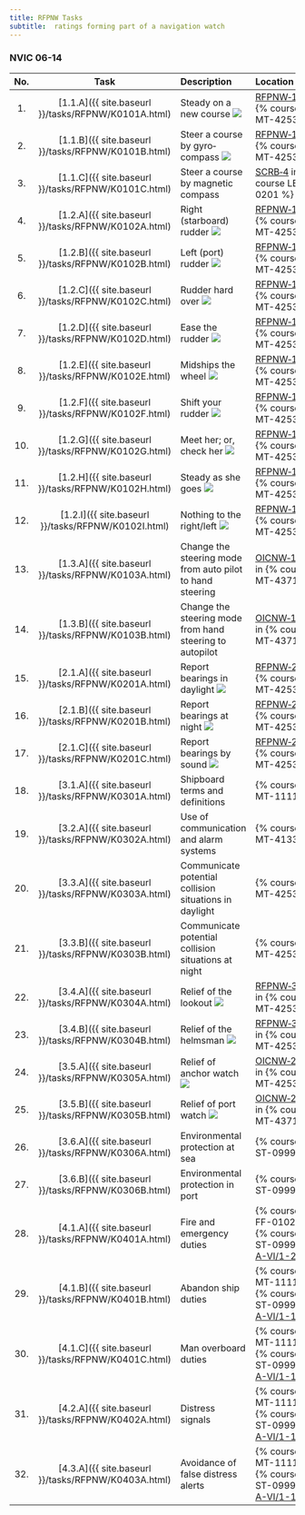 ```yaml
---
title: RFPNW Tasks
subtitle:  ratings forming part of a navigation watch
---
```




### NVIC 06-14

| No.   | Task | Description | Location |
|:-----:|:----:|:------------|:-------|
| 1. | [1.1.A]({{ site.baseurl }}/tasks/RFPNW/K0101A.html) | Steady on a new course ![]({{site.baseurl}}/assets/images/new.jpg)  | [RFPNW‑1K]({{site.baseurl}}/assessments/Deck/RFPNW-1K) in {% course MT-4253 %} |
| 2. | [1.1.B]({{ site.baseurl }}/tasks/RFPNW/K0101B.html) | Steer a course by gyro­ compass ![]({{site.baseurl}}/assets/images/new.jpg)  | [RFPNW‑1K]({{site.baseurl}}/assessments/Deck/RFPNW-1K) in {% course MT-4253 %} |
| 3. | [1.1.C]({{ site.baseurl }}/tasks/RFPNW/K0101C.html) | Steer a course by magnetic compass | [SCRB‑4]({{site.baseurl}}/assessments/Common/SCRB-4) in {% course LB-0201 %} |
| 4. | [1.2.A]({{ site.baseurl }}/tasks/RFPNW/K0102A.html) | Right (starboard) rudder ![]({{site.baseurl}}/assets/images/new.jpg)  | [RFPNW‑1K]({{site.baseurl}}/assessments/Deck/RFPNW-1K) in {% course MT-4253 %} |
| 5. | [1.2.B]({{ site.baseurl }}/tasks/RFPNW/K0102B.html) | Left (port) rudder ![]({{site.baseurl}}/assets/images/new.jpg)  | [RFPNW‑1K]({{site.baseurl}}/assessments/Deck/RFPNW-1K) in {% course MT-4253 %} |
| 6. | [1.2.C]({{ site.baseurl }}/tasks/RFPNW/K0102C.html) | Rudder hard over ![]({{site.baseurl}}/assets/images/new.jpg)  | [RFPNW‑1K]({{site.baseurl}}/assessments/Deck/RFPNW-1K) in {% course MT-4253 %} |
| 7. | [1.2.D]({{ site.baseurl }}/tasks/RFPNW/K0102D.html) | Ease the rudder ![]({{site.baseurl}}/assets/images/new.jpg)  | [RFPNW‑1K]({{site.baseurl}}/assessments/Deck/RFPNW-1K) in {% course MT-4253 %} |
| 8. | [1.2.E]({{ site.baseurl }}/tasks/RFPNW/K0102E.html) | Midships the wheel ![]({{site.baseurl}}/assets/images/new.jpg)  | [RFPNW‑1K]({{site.baseurl}}/assessments/Deck/RFPNW-1K) in {% course MT-4253 %} |
| 9. | [1.2.F]({{ site.baseurl }}/tasks/RFPNW/K0102F.html) | Shift your rudder ![]({{site.baseurl}}/assets/images/new.jpg)  | [RFPNW‑1K]({{site.baseurl}}/assessments/Deck/RFPNW-1K) in {% course MT-4253 %} |
| 10. | [1.2.G]({{ site.baseurl }}/tasks/RFPNW/K0102G.html) | Meet her; or, check her ![]({{site.baseurl}}/assets/images/new.jpg)  | [RFPNW‑1K]({{site.baseurl}}/assessments/Deck/RFPNW-1K) in {% course MT-4253 %} |
| 11. | [1.2.H]({{ site.baseurl }}/tasks/RFPNW/K0102H.html) | Steady as she goes ![]({{site.baseurl}}/assets/images/new.jpg)  | [RFPNW‑1K]({{site.baseurl}}/assessments/Deck/RFPNW-1K) in {% course MT-4253 %} |
| 12. | [1.2.I]({{ site.baseurl }}/tasks/RFPNW/K0102I.html) | Nothing to the right/left ![]({{site.baseurl}}/assets/images/new.jpg)  | [RFPNW‑1K]({{site.baseurl}}/assessments/Deck/RFPNW-1K) in {% course MT-4253 %} |
| 13. | [1.3.A]({{ site.baseurl }}/tasks/RFPNW/K0103A.html) | Change the steering mode from auto pilot to hand steering | [OICNW‑1‑6A]({{site.baseurl}}/assessments/Deck/OICNW-1-6A) in {% course MT-4371 %} |
| 14. | [1.3.B]({{ site.baseurl }}/tasks/RFPNW/K0103B.html) | Change the steering mode from hand steering to autopilot | [OICNW‑1‑6A]({{site.baseurl}}/assessments/Deck/OICNW-1-6A) in {% course MT-4371 %} |
| 15. | [2.1.A]({{ site.baseurl }}/tasks/RFPNW/K0201A.html) | Report bearings in daylight ![]({{site.baseurl}}/assets/images/new.jpg)  | [RFPNW‑2K]({{site.baseurl}}/assessments/Deck/RFPNW-2K) in {% course MT-4253 %} |
| 16. | [2.1.B]({{ site.baseurl }}/tasks/RFPNW/K0201B.html) | Report bearings at night ![]({{site.baseurl}}/assets/images/new.jpg)  | [RFPNW‑2K]({{site.baseurl}}/assessments/Deck/RFPNW-2K) in {% course MT-4253 %} |
| 17. | [2.1.C]({{ site.baseurl }}/tasks/RFPNW/K0201C.html) | Report bearings by sound ![]({{site.baseurl}}/assets/images/new.jpg)  | [RFPNW‑2K]({{site.baseurl}}/assessments/Deck/RFPNW-2K) in {% course MT-4253 %} |
| 18. | [3.1.A]({{ site.baseurl }}/tasks/RFPNW/K0301A.html) | Shipboard terms and definitions | {% course MT-1111%}|
| 19. | [3.2.A]({{ site.baseurl }}/tasks/RFPNW/K0302A.html) | Use of communication and alarm systems | {% course MT-4133%}|
| 20. | [3.3.A]({{ site.baseurl }}/tasks/RFPNW/K0303A.html) | Communicate potential collision situations in daylight | {% course MT-4253%}|
| 21. | [3.3.B]({{ site.baseurl }}/tasks/RFPNW/K0303B.html) | Communicate potential collision situations at night | {% course MT-4253%}|
| 22. | [3.4.A]({{ site.baseurl }}/tasks/RFPNW/K0304A.html) | Relief of the lookout ![]({{site.baseurl}}/assets/images/new.jpg)  | [RFPNW‑3K4A]({{site.baseurl}}/assessments/Deck/RFPNW-3K4A) in {% course MT-4253 %} |
| 23. | [3.4.B]({{ site.baseurl }}/tasks/RFPNW/K0304B.html) | Relief of the helmsman ![]({{site.baseurl}}/assets/images/new.jpg)  | [RFPNW‑3K4B]({{site.baseurl}}/assessments/Deck/RFPNW-3K4B) in {% course MT-4253 %} |
| 24. | [3.5.A]({{ site.baseurl }}/tasks/RFPNW/K0305A.html) | Relief of anchor watch ![]({{site.baseurl}}/assets/images/mod.jpg)  | [OICNW‑2‑2D]({{site.baseurl}}/assessments/Deck/OICNW-2-2D) in {% course MT-4253 %} |
| 25. | [3.5.B]({{ site.baseurl }}/tasks/RFPNW/K0305B.html) | Relief of port watch ![]({{site.baseurl}}/assets/images/mod.jpg)  | [OICNW‑2‑2A]({{site.baseurl}}/assessments/Deck/OICNW-2-2A) in {% course MT-4371 %} |
| 26. | [3.6.A]({{ site.baseurl }}/tasks/RFPNW/K0306A.html) | Environmental protection at sea | {% course ST-0999D%}|
| 27. | [3.6.B]({{ site.baseurl }}/tasks/RFPNW/K0306B.html) | Environmental protection in port | {% course ST-0999D%}|
| 28. | [4.1.A]({{ site.baseurl }}/tasks/RFPNW/K0401A.html) | Fire and emergency duties | {% course FF-0102%}<br/>{% course ST-0999%}<br/>[A-VI/1-2](612)|
| 29. | [4.1.B]({{ site.baseurl }}/tasks/RFPNW/K0401B.html) | Abandon ship duties | {% course MT-1111%}<br/>{% course ST-0999%}<br/>[A-VI/1-1](611)|
| 30. | [4.1.C]({{ site.baseurl }}/tasks/RFPNW/K0401C.html) | Man overboard duties | {% course MT-1111%}<br/>{% course ST-0999%}<br/>[A-VI/1-1](611)|
| 31. | [4.2.A]({{ site.baseurl }}/tasks/RFPNW/K0402A.html) | Distress signals | {% course MT-1111%}<br/>{% course ST-0999%}<br/>[A-VI/1-1](611)|
| 32. | [4.3.A]({{ site.baseurl }}/tasks/RFPNW/K0403A.html) | Avoidance of false distress alerts | {% course MT-1111%}<br/>{% course ST-0999%}<br/>[A-VI/1-1](611)|
